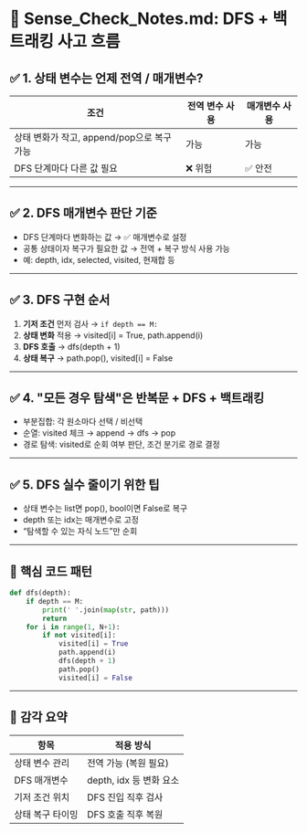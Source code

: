 # 🧠 Sense_Check_Notes.md: DFS + 백트래킹 사고 흐름

## ✅ 1. 상태 변수는 언제 전역 / 매개변수?

| 조건                                       | 전역 변수 사용 | 매개변수 사용 |
| ------------------------------------------ | -------------- | ------------- |
| 상태 변화가 작고, append/pop으로 복구 가능 | 가능           | 가능          |
| DFS 단계마다 다른 값 필요                  | ❌ 위험        | ✅ 안전       |

---

## ✅ 2. DFS 매개변수 판단 기준

- DFS 단계마다 변화하는 값 → ✅ 매개변수로 설정
- 공통 상태이자 복구가 필요한 값 → 전역 + 복구 방식 사용 가능
- 예: depth, idx, selected, visited, 현재합 등

---

## ✅ 3. DFS 구현 순서

1. **기저 조건** 먼저 검사 → `if depth == M:`
2. **상태 변화** 적용 → visited[i] = True, path.append(i)
3. **DFS 호출** → dfs(depth + 1)
4. **상태 복구** → path.pop(), visited[i] = False

---

## ✅ 4. "모든 경우 탐색"은 반복문 + DFS + 백트래킹

- 부분집합: 각 원소마다 선택 / 비선택
- 순열: visited 체크 → append → dfs → pop
- 경로 탐색: visited로 순회 여부 판단, 조건 분기로 경로 결정

---

## ✅ 5. DFS 실수 줄이기 위한 팁

- 상태 변수는 list면 pop(), bool이면 False로 복구
- depth 또는 idx는 매개변수로 고정
- “탐색할 수 있는 자식 노드”만 순회

---

## 📌 핵심 코드 패턴

```python
def dfs(depth):
    if depth == M:
        print(' '.join(map(str, path)))
        return
    for i in range(1, N+1):
        if not visited[i]:
            visited[i] = True
            path.append(i)
            dfs(depth + 1)
            path.pop()
            visited[i] = False
```

---

## 📘 감각 요약

| 항목             | 적용 방식               |
| ---------------- | ----------------------- |
| 상태 변수 관리   | 전역 가능 (복원 필요)   |
| DFS 매개변수     | depth, idx 등 변화 요소 |
| 기저 조건 위치   | DFS 진입 직후 검사      |
| 상태 복구 타이밍 | DFS 호출 직후 복원      |
